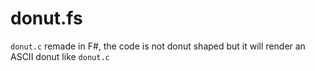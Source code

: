 # donut.fs

`donut.c` remade in F#, the code is not donut shaped but it will render an ASCII donut like `donut.c`
